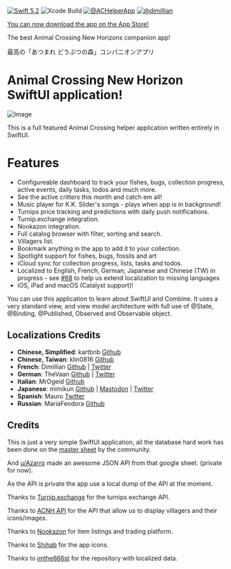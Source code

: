 [![Swift 5.2](https://img.shields.io/badge/swift-5.2-ED523F.svg?style=flat)](https://swift.org/download/)
![Xcode Build](https://github.com/Dimillian/ACHNBrowserUI/workflows/Xcode%20build/badge.svg?branch=master)
[![@ACHelperApp](https://img.shields.io/badge/contact-@ACHelperApp-5AA9E7.svg?style=flat)](https://twitter.com/achelperapp)
[![@dimillian](https://img.shields.io/badge/contact-@dimillian-5AA9E7.svg?style=flat)](https://twitter.com/dimillian)

[You can now download the app on the App Store!](https://apps.apple.com/us/app/ac-helper/id1508764244?ls=1)

The best Animal Crossing New Horizons companion app! 

最高の「あつまれ どうぶつの森」コンパニオンアプリ

# Animal Crossing New Horizon SwiftUI application!

![Image](images/promo3.png?)

This is a full featured Animal Crossing helper application written entirely in SwiftUI.

# Features
* Configureable dashboard to track your fishes, bugs, collection progress, active events, daily tasks, todos and much more.
* See the active critters this month and catch em all! 
* Music player for K.K. Slider's songs - plays when app is in background!
* Turnips price tracking and predictions with daily push notifications. 
* Turnip.exchange integration.
* Nookazon integration. 
* Full catalog browser with filter, sorting and search.
* Villagers list.
* Bookmark anything in the app to add it to your collection.
* Spotlight support for fishes, bugs, fossils and art
* iCloud sync for collection progress, lists, tasks and todos.
* Localized to English, French, German; Japanese and Chinese (TW) in progress - see [#68](https://github.com/Dimillian/ACHNBrowserUI/issues/68) to help us extend localization to missing languages
* iOS, iPad and macOS (Catalyst support)!

You can use this application to learn about SwiftUI and Combine. It uses a very standard view, and view model architecture with full use of @State, @Binding, @Published, Observed and Observable object. 

## Localizations Credits

* **Chinese, Simplified**: kartbnb [Github](https://github.com/kartbnb)
* **Chinese, Taiwan**: klin0816 [Github](https://github.com/klin0816)
* **French**: Dimillian [Github](https://github.com/Dimillian) | [Twitter](https://twitter.com/Dimillian) 
* **German**: TheVaan [Github](https://github.com/TheVaan) | [Twitter](https://twitter.com/TheVaan)
* **Italian**: MrOgeid [Github](https://github.com/MrOgeid)
* **Japanese**: mimikun [Github](https://github.com/mimikun) | [Mastodon](https://mstdn.mimikun.jp/@mimikun) | [Twitter](https://twitter.com/mimikun_Dev)
* **Spanish**: Mauro [Twitter](https://twitter.com/mauroocb_)
* **Russian**: MariaFeodora [Github](https://github.com/MariaFeodora)

## Credits

This is just a very simple SwiftUI application, all the database hard work has been done on the [master sheet](https://docs.google.com/spreadsheets/d/1Hxrdp7oxtK-J5x9u1-rzChUpLtkv3t0_kNGdS6dtyWI/edit#gid=2031086626) by the community. 

And [u/Azarro](https://www.reddit.com/user/Azarro/) made an awesome JSON API from that google sheet. (private for now).

As the API is private the app use a local dump of the API at the moment. 

Thanks to [Turnip.exchange](https://turnip.exchange/) for the turnips exchange API.

Thanks to [ACNH API](http://acnhapi.com/) for the API that allow us to display villagers and their icons/images.

Thanks to [Nookazon](https://nookazon.com/) for item listings and trading platform. 

Thanks to [Shihab](https://twitter.com/JPEGuin) for the app icons.

Thanks to [imthe666st](https://github.com/imthe666st/ACNH) for the repository with localized data.
